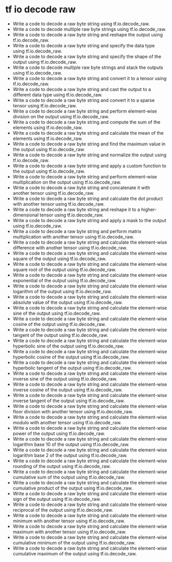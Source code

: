 # tf io decode raw

- Write a code to decode a raw byte string using tf.io.decode_raw.
- Write a code to decode multiple raw byte strings using tf.io.decode_raw.
- Write a code to decode a raw byte string and reshape the output using tf.io.decode_raw.
- Write a code to decode a raw byte string and specify the data type using tf.io.decode_raw.
- Write a code to decode a raw byte string and specify the shape of the output using tf.io.decode_raw.
- Write a code to decode multiple raw byte strings and stack the outputs using tf.io.decode_raw.
- Write a code to decode a raw byte string and convert it to a tensor using tf.io.decode_raw.
- Write a code to decode a raw byte string and cast the output to a different data type using tf.io.decode_raw.
- Write a code to decode a raw byte string and convert it to a sparse tensor using tf.io.decode_raw.
- Write a code to decode a raw byte string and perform element-wise division on the output using tf.io.decode_raw.
- Write a code to decode a raw byte string and compute the sum of the elements using tf.io.decode_raw.
- Write a code to decode a raw byte string and calculate the mean of the elements using tf.io.decode_raw.
- Write a code to decode a raw byte string and find the maximum value in the output using tf.io.decode_raw.
- Write a code to decode a raw byte string and normalize the output using tf.io.decode_raw.
- Write a code to decode a raw byte string and apply a custom function to the output using tf.io.decode_raw.
- Write a code to decode a raw byte string and perform element-wise multiplication on the output using tf.io.decode_raw.
- Write a code to decode a raw byte string and concatenate it with another tensor using tf.io.decode_raw.
- Write a code to decode a raw byte string and calculate the dot product with another tensor using tf.io.decode_raw.
- Write a code to decode a raw byte string and reshape it to a higher-dimensional tensor using tf.io.decode_raw.
- Write a code to decode a raw byte string and apply a mask to the output using tf.io.decode_raw.
- Write a code to decode a raw byte string and perform matrix multiplication with another tensor using tf.io.decode_raw.
- Write a code to decode a raw byte string and calculate the element-wise difference with another tensor using tf.io.decode_raw.
- Write a code to decode a raw byte string and calculate the element-wise square of the output using tf.io.decode_raw.
- Write a code to decode a raw byte string and calculate the element-wise square root of the output using tf.io.decode_raw.
- Write a code to decode a raw byte string and calculate the element-wise exponential of the output using tf.io.decode_raw.
- Write a code to decode a raw byte string and calculate the element-wise logarithm of the output using tf.io.decode_raw.
- Write a code to decode a raw byte string and calculate the element-wise absolute value of the output using tf.io.decode_raw.
- Write a code to decode a raw byte string and calculate the element-wise sine of the output using tf.io.decode_raw.
- Write a code to decode a raw byte string and calculate the element-wise cosine of the output using tf.io.decode_raw.
- Write a code to decode a raw byte string and calculate the element-wise tangent of the output using tf.io.decode_raw.
- Write a code to decode a raw byte string and calculate the element-wise hyperbolic sine of the output using tf.io.decode_raw.
- Write a code to decode a raw byte string and calculate the element-wise hyperbolic cosine of the output using tf.io.decode_raw.
- Write a code to decode a raw byte string and calculate the element-wise hyperbolic tangent of the output using tf.io.decode_raw.
- Write a code to decode a raw byte string and calculate the element-wise inverse sine of the output using tf.io.decode_raw.
- Write a code to decode a raw byte string and calculate the element-wise inverse cosine of the output using tf.io.decode_raw.
- Write a code to decode a raw byte string and calculate the element-wise inverse tangent of the output using tf.io.decode_raw.
- Write a code to decode a raw byte string and calculate the element-wise floor division with another tensor using tf.io.decode_raw.
- Write a code to decode a raw byte string and calculate the element-wise modulo with another tensor using tf.io.decode_raw.
- Write a code to decode a raw byte string and calculate the element-wise power of the output using tf.io.decode_raw.
- Write a code to decode a raw byte string and calculate the element-wise logarithm base 10 of the output using tf.io.decode_raw.
- Write a code to decode a raw byte string and calculate the element-wise logarithm base 2 of the output using tf.io.decode_raw.
- Write a code to decode a raw byte string and calculate the element-wise rounding of the output using tf.io.decode_raw.
- Write a code to decode a raw byte string and calculate the element-wise cumulative sum of the output using tf.io.decode_raw.
- Write a code to decode a raw byte string and calculate the element-wise cumulative product of the output using tf.io.decode_raw.
- Write a code to decode a raw byte string and calculate the element-wise sign of the output using tf.io.decode_raw.
- Write a code to decode a raw byte string and calculate the element-wise reciprocal of the output using tf.io.decode_raw.
- Write a code to decode a raw byte string and calculate the element-wise minimum with another tensor using tf.io.decode_raw.
- Write a code to decode a raw byte string and calculate the element-wise maximum with another tensor using tf.io.decode_raw.
- Write a code to decode a raw byte string and calculate the element-wise cumulative minimum of the output using tf.io.decode_raw.
- Write a code to decode a raw byte string and calculate the element-wise cumulative maximum of the output using tf.io.decode_raw.